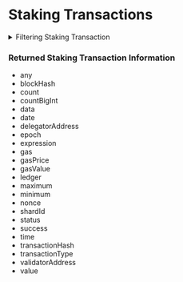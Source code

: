 # Staking Transactions

<details>

<summary>Filtering Staking Transaction</summary>

-   any
-   date
-   delegatorAddress
-   ledger
-   nonce
-   options
-   shardId
-   status
-   success
-   transaction Hash
-   transactionType
-   validatorAddress

</details>

### Returned Staking Transaction Information

-   any
-   blockHash
-   count
-   countBigInt
-   data
-   date
-   delegatorAddress
-   epoch
-   expression
-   gas
-   gasPrice
-   gasValue
-   ledger
-   maximum
-   minimum
-   nonce
-   shardId
-   status
-   success
-   time
-   transactionHash
-   transactionType
-   validatorAddress
-   value
